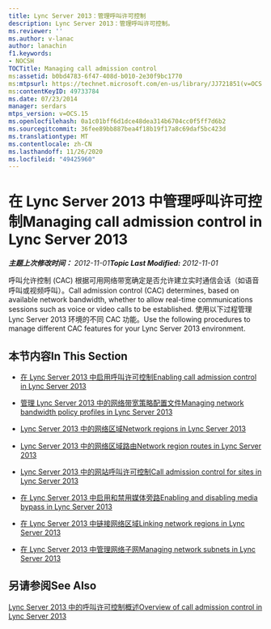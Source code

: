 ```yaml
---
title: Lync Server 2013：管理呼叫许可控制
description: Lync Server 2013：管理呼叫许可控制。
ms.reviewer: ''
ms.author: v-lanac
author: lanachin
f1.keywords:
- NOCSH
TOCTitle: Managing call admission control
ms:assetid: b0bd4783-6f47-408d-b010-2e30f9bc1770
ms:mtpsurl: https://technet.microsoft.com/en-us/library/JJ721851(v=OCS.15)
ms:contentKeyID: 49733784
ms.date: 07/23/2014
manager: serdars
mtps_version: v=OCS.15
ms.openlocfilehash: 0a1c01bff6d1dce48dea314b6704cc0f5ff7d6b2
ms.sourcegitcommit: 36fee89bb887bea4f18b19f17a8c69daf5bc423d
ms.translationtype: MT
ms.contentlocale: zh-CN
ms.lasthandoff: 11/26/2020
ms.locfileid: "49425960"
---
```

# <a name="managing-call-admission-control-in-lync-server-2013"></a><span data-ttu-id="fdc3b-103">在 Lync Server 2013 中管理呼叫许可控制</span><span class="sxs-lookup"><span data-stu-id="fdc3b-103">Managing call admission control in Lync Server 2013</span></span>

<div data-xmlns="http://www.w3.org/1999/xhtml">

<div class="topic" data-xmlns="http://www.w3.org/1999/xhtml" data-msxsl="urn:schemas-microsoft-com:xslt" data-cs="https://msdn.microsoft.com/">

<div data-asp="https://msdn2.microsoft.com/asp">



</div>

<div id="mainSection">

<div id="mainBody"><span data-ttu-id="fdc3b-104">

<span> </span></span><span class="sxs-lookup"><span data-stu-id="fdc3b-104">

<span> </span></span></span>

<span data-ttu-id="fdc3b-105">_**主题上次修改时间：** 2012-11-01_</span><span class="sxs-lookup"><span data-stu-id="fdc3b-105">_**Topic Last Modified:** 2012-11-01_</span></span>

<span data-ttu-id="fdc3b-106">呼叫允许控制 (CAC) 根据可用网络带宽确定是否允许建立实时通信会话（如语音呼叫或视频呼叫）。</span><span class="sxs-lookup"><span data-stu-id="fdc3b-106">Call admission control (CAC) determines, based on available network bandwidth, whether to allow real-time communications sessions such as voice or video calls to be established.</span></span> <span data-ttu-id="fdc3b-107">使用以下过程管理 Lync Server 2013 环境的不同 CAC 功能。</span><span class="sxs-lookup"><span data-stu-id="fdc3b-107">Use the following procedures to manage different CAC features for your Lync Server 2013 environment.</span></span>

<div>

## <a name="in-this-section"></a><span data-ttu-id="fdc3b-108">本节内容</span><span class="sxs-lookup"><span data-stu-id="fdc3b-108">In This Section</span></span>

  - [<span data-ttu-id="fdc3b-109">在 Lync Server 2013 中启用呼叫许可控制</span><span class="sxs-lookup"><span data-stu-id="fdc3b-109">Enabling call admission control in Lync Server 2013</span></span>](lync-server-2013-enabling-call-admission-control.md)

  - [<span data-ttu-id="fdc3b-110">管理 Lync Server 2013 中的网络带宽策略配置文件</span><span class="sxs-lookup"><span data-stu-id="fdc3b-110">Managing network bandwidth policy profiles in Lync Server 2013</span></span>](lync-server-2013-managing-network-bandwidth-policy-profiles.md)

  - [<span data-ttu-id="fdc3b-111">Lync Server 2013 中的网络区域</span><span class="sxs-lookup"><span data-stu-id="fdc3b-111">Network regions in Lync Server 2013</span></span>](lync-server-2013-network-regions.md)

  - [<span data-ttu-id="fdc3b-112">Lync Server 2013 中的网络区域路由</span><span class="sxs-lookup"><span data-stu-id="fdc3b-112">Network region routes in Lync Server 2013</span></span>](lync-server-2013-network-region-routes.md)

  - [<span data-ttu-id="fdc3b-113">Lync Server 2013 中的网站呼叫许可控制</span><span class="sxs-lookup"><span data-stu-id="fdc3b-113">Call admission control for sites in Lync Server 2013</span></span>](lync-server-2013-call-admission-control-for-sites.md)

  - [<span data-ttu-id="fdc3b-114">在 Lync Server 2013 中启用和禁用媒体旁路</span><span class="sxs-lookup"><span data-stu-id="fdc3b-114">Enabling and disabling media bypass in Lync Server 2013</span></span>](lync-server-2013-enabling-and-disabling-media-bypass.md)

  - [<span data-ttu-id="fdc3b-115">在 Lync Server 2013 中链接网络区域</span><span class="sxs-lookup"><span data-stu-id="fdc3b-115">Linking network regions in Lync Server 2013</span></span>](lync-server-2013-linking-network-regions.md)

  - [<span data-ttu-id="fdc3b-116">在 Lync Server 2013 中管理网络子网</span><span class="sxs-lookup"><span data-stu-id="fdc3b-116">Managing network subnets in Lync Server 2013</span></span>](lync-server-2013-managing-network-subnets.md)

</div>

<div>

## <a name="see-also"></a><span data-ttu-id="fdc3b-117">另请参阅</span><span class="sxs-lookup"><span data-stu-id="fdc3b-117">See Also</span></span>


[<span data-ttu-id="fdc3b-118">Lync Server 2013 中的呼叫许可控制概述</span><span class="sxs-lookup"><span data-stu-id="fdc3b-118">Overview of call admission control in Lync Server 2013</span></span>](lync-server-2013-overview-of-call-admission-control.md)  
  

<span data-ttu-id="fdc3b-119"></div>

</div>

<span> </span>

</div>

</div>

</span><span class="sxs-lookup"><span data-stu-id="fdc3b-119"></div>

</div>

<span> </span>

</div>

</div>

</span></span></div>

